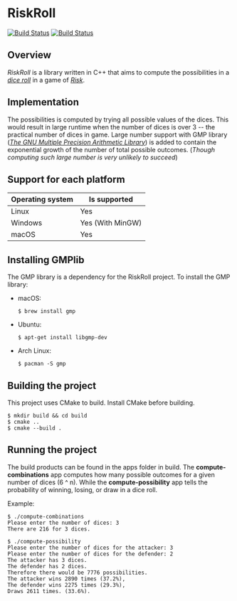 # RiskRoll

[![Build Status](https://travis-ci.com/FearlessSniper/RiskRoll.svg?branch=master)](https://travis-ci.com/FearlessSniper/RiskRoll) [![Build Status](https://travis-ci.com/FearlessSniper/RiskRoll.svg?branch=develop)](https://travis-ci.com/FearlessSniper/RiskRoll)

## Overview
*RiskRoll* is a library written in C++ that aims to compute the possibilities in a *[dice roll][2]* in a game of *[Risk][1]*.

## Implementation
The possibilities is computed by trying all possible values of the dices. This would result in large runtime when the number of dices is over 3 -- the practical number of dices in game. Large number support with GMP library ([*The GNU Multiple Precision Arithmetic Library*][3]) is added to contain the exponential growth of the number of total possible outcomes. (*Though computing such large number is very unlikely to succeed*)

## Support for each platform

| Operating system | Is supported     |
|------------------|------------------|
| Linux            | Yes              |
| Windows          | Yes (With MinGW) |
| macOS            | Yes              |

## Installing GMPlib
The GMP library is a dependency for the RiskRoll project. To install the GMP library:
- macOS:
    ```Shell
    $ brew install gmp
    ```
- Ubuntu:
    ```Shell
    $ apt-get install libgmp-dev
    ```
- Arch Linux:
    ```Shell
    $ pacman -S gmp
    ```

## Building the project
This project uses CMake to build. Install CMake before building.
```Shell
$ mkdir build && cd build
$ cmake ..
$ cmake --build .
```

## Running the project
The build products can be found in the apps folder in build. The **compute-combinations** app computes how many possible outcomes for a given number of dices (6 ^ n). While the **compute-possibility** app tells the probability of winning, losing, or draw in a dice roll.

Example:
```
$ ./compute-combinations
Please enter the number of dices: 3
There are 216 for 3 dices.
```
```
$ ./compute-possibility
Please enter the number of dices for the attacker: 3
Please enter the number of dices for the defender: 2
The attacker has 3 dices.
The defender has 2 dices.
Therefore there would be 7776 possibilities.
The attacker wins 2890 times (37.2%),
The defender wins 2275 times (29.3%),
Draws 2611 times. (33.6%).
```


[1]: <https://en.wikipedia.org/wiki/Risk_(game)>
[2]: <https://en.wikipedia.org/wiki/Risk_(game)#Gameplay>
[3]: <https://gmplib.org/> "The GNU MP Bignum Library"
